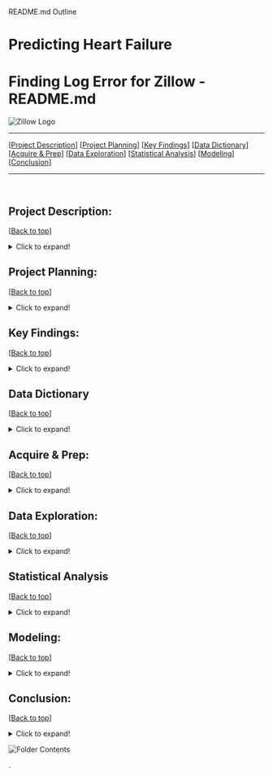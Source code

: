 README.md Outline

# Predicting Heart Failure

# <a name="top"></a>Finding Log Error for Zillow - README.md
![Zillow Logo](https://github.com/Zillow-Project/zillow_project_2021/blob/main/Caitlyn/photos/Screen%20Shot%202021-04-01%20at%205.57.59%20PM.png?raw=true)
​
***
[[Project Description](#project_description)]
[[Project Planning](#planning)]
[[Key Findings](#findings)]
[[Data Dictionary](#dictionary)]
[[Acquire & Prep](#acquire_and_prep)]
[[Data Exploration](#explore)]
[[Statistical Analysis](#stats)]
[[Modeling](#model)]
[[Conclusion](#conclusion)]
___
​
​
## <a name="project_description"></a>Project Description:
[[Back to top](#top)]

<details>
  <summary>Click to expand!</summary>

### Description
- ???

### Goals
- ???

### Where did you get the data?
- ???

</details>
    
    
## <a name="planning"></a>Project Planning: 
[[Back to top](#top)]
<details>
  <summary>Click to expand!</summary>

### Projet Outline:
    
- Acquisiton of data ....
- Prepare and clean data with python - Jupyter Labs
- Explore data
    - What are the features?
    - Null values
        - Are the fixable or should they just be deleted
    - Categorical or continuous values
    - Make graphs that show 
        - At least 2
- Run statistical analysis
    - At least 2
- Modeling
    - Make multiple models
    - Pick best model
    - Test Data
    - Conclude results
        
### Hypothesis
- ???

### Target variable
- ???

</details>

    
## <a name="findings"></a>Key Findings:
[[Back to top](#top)]

<details>
  <summary>Click to expand!</summary>

### Explore:
- I learned:
    - ???

### Stats
- Stat Test: 
    - which test:
        - reject of accept null
- Stats test:
    - which test:
        - reject of accept null
- Stats test:
    - which test:
        - reject of accept null

### Modeling:
- Baseline:
- Models Made:
- Best Model:
- Model testing:
- Performance:

***

    
</details>

## <a name="dictionary"></a>Data Dictionary  
[[Back to top](#top)]

<details>
  <summary>Click to expand!</summary>

### Data Used
    
| Attribute | Definition | Data Type |
| ----- | ----- | ----- |
| feature  |  description | astype |     
| feature  |  description | astype |     
| feature  |  description | astype | 
| feature  |  description | astype |   
| feature  |  description | astype |   
    
\*  Indicates the target feature in this Zillow data.

***
</details>

## <a name="acquire_and_prep"></a>Acquire & Prep:
[[Back to top](#top)]

<details>
  <summary>Click to expand!</summary>

### Acquire Data:
- ???

### Prepare Data
- To clean the data I had to:
    - ?
- From here I :
    - Split the data into train, validate, and test
    - Split train, validate, and test into X and y
    - Scaled the data

***
​
</details>



## <a name="explore"></a>Data Exploration:
[[Back to top](#top)]

<details>
  <summary>Click to expand!</summary>
    
- wrangle.py 

### Findings:
- ???
​
### Function1 used:
- Outcome of the use of the function 
​
### Function2 used:
- Outcome of the use of the function 
​
***
​
</details>    

## <a name="stats"></a>Statistical Analysis
[[Back to top](#top)]
<details>
  <summary>Click to expand!</summary>


### Stats Test 1:
- What is the test?
    - ???
- Why use this test?
    - ???
- What is being compared?
    - ???

#### Hypothesis:
- The null hypothesis (H<sub>0</sub>) is...
    - "___"
- The alternate hypothesis (H<sub>1</sub>) is ...
    - "___"


#### Confidence level and alpha value:
- I established a 95% confidence level
- alpha = 1 - confidence, therefore alpha is 0.05

#### Results:
- Reject the null
- move forward with Alternative Hypothesis 

- Summary:
    - F score of:
        - ???
    - P vlaue of:
        - ???

### Stats Test 2: 
- What is the test?
    - ???
- Why use this test?
    - ???
- What is being compared?
    - ???

#### Hypothesis:
- The null hypothesis (H<sub>0</sub>) is...
    - "___"
- The alternate hypothesis (H<sub>1</sub>) is ...
    - "___"


#### Confidence level and alpha value:
- I established a 95% confidence level
- alpha = 1 - confidence, therefore alpha is 0.05

#### Results:
- Reject the null
- move forward with Alternative Hypothesis 

- Summary:
    - F score of:
        - ???
    - P vlaue of:
        - ???

***
​
    
</details>    

## <a name="model"></a>Modeling:
[[Back to top](#top)]
<details>
  <summary>Click to expand!</summary>

Summary of modeling choices...

### Baseline

- Baseline Results: 
    - Median In sample = 0.16
    - Median Out of sample = 0.15
        
### Models and R<sup>2</sup> Values:
- Will run the following models:
    - Linear regression OLS Model
    - Lasso Lars
    - Tweedie Regressor
    - Polynomail Degree 2
    - Ploynomial Degree 3

- Other indicators of model performance
    - R<sup>2</sup> Baseline Value
        - -0.004585
    - R<sup>2</sup> OLS Value 
        - 0.00005159



### RMSE using Mean
    
Train/In-Sample:  0.16 
    
Validate/Out-of-Sample:  0.15
    

### RMSE using Median
Train/In-Sample:  0.16 
Validate/Out-of-Sample:  0.15

### RMSE for OLS using LinearRegression
    
Training/In-Sample:  0.15698193096987265 
    
Validation/Out-of-Sample:  0.1518694361646674
    

### RMSE for Lasso + Lars
    
Training/In-Sample:  0.012348907010552293 
    
Validation/Out-of-Sample:  0.011532822479710627
    

    
### RMSE for GLM using Tweedie, power=0 and alpha=0
    
Training/In-Sample:  0.01234045919349956 
    
Validation/Out-of-Sample:  0.011536767590909373
    

    
### RMSE for Polynomial Model, degrees=2
    
Training/In-Sample:  0.012288891953326782 
    
Validation/Out-of-Sample:  0.011543443686491118
    

    
### RMSE for Polynomial Model, degrees=3
    
Training/In-Sample:  0.012288891953326782 
    
Validation/Out-of-Sample:  0.011543443686491118


### Eetc:

## Selecting the Best Model:

### Use Table below as a template for all Modeling results for easy comparison:

| Model | Training/In Sample RMSE | Validation/Out of Sample RMSE | R<sup>2</sup> Value |
| ---- | ----| ---- | ---- |
| Baseline | 0.16  | 0.15 | -0.004585 |
| Linear Regression |  0.15698193096987265  | 0.1518694361646674 | 0.00005159 |
| Tweedie Regressor (GLM) | 0.01234045919349956  | 0.011536767590909373 | n/a |
| Lasso Lars | 0.012348907010552293  | 0.011532822479710627 | n/a |
| Polynomial Regression D2| 0.012288891953326782  | 0.011543443686491118 | n/a |
| Polynomial Regression D3| 0.012288891953326782  | 0.011543443686491118 | n/a |

- Why did you choose this model?
    - It was closer to 0 than our baseline.

## Testing the Model

- Model Testing Results
     - Out-of-Sample Performance:  0.1518694361646674


***

</details>  

## <a name="conclusion"></a>Conclusion:
[[Back to top](#top)]
<details>
  <summary>Click to expand!</summary>

We found that only about 9.36% of log error was inaccurate. Meaning that it was below -0.15 or above 0.15 rendering it inaccurate.

This gave us a small amount to work with. But in the end we were able to create a model to find certain drivers of the inaccurate log error.
Our model performed better than the baseline by a decent amount. With a R baseline of ~-0.0046 and our model performing at ~0.000052. Meaning we were able to get closer to 0 than our baseline.

We found that Ventura, north downtown LA, tax values, home quality, and a homes age affect loerror within their resepective cluster.

With further time we would like to look further into geographical location and tax values to see if there is a more specific reason for log error.

We recommend using our OLS model to be used within the field, in order to establish a closer zestimate score to what the selling price may be, in order to service our custoemrs even better.


    

</details>  

![Folder Contents](https://github.com/Zillow-Project/zillow_project_2021/blob/main/Caitlyn/photos/ScreenShot2021-04-06at12.52.26PM.png?raw=true)


>>>>>>>>>>>>>>>
.

